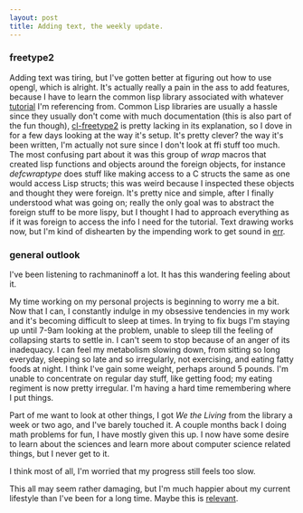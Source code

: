 ```yaml
---
layout: post
title: Adding text, the weekly update.
---
```


### freetype2

Adding text was tiring, but I've gotten better at figuring out how to use
opengl, which is alright. It's actually really a pain in the ass to add
features, because I have to learn the common lisp library associated with
whatever
[tutorial](https://en.wikibooks.org/wiki/OpenGL_Programming/Modern_OpenGL_Tutorial_Text_Rendering_01)
I'm referencing from. Common Lisp libraries are usually a hassle since they
usually don't come with much documentation (this is also part of the fun
though), [cl-freetype2](https://github.com/rpav/cl-freetype2) is pretty lacking
in its explanation, so I dove in for a few days looking at the way it's setup.
It's pretty clever? the way it's been written, I'm actually not sure since I
don't look at ffi stuff too much. The most confusing part about it was this
group of _wrap_ macros that created lisp functions and objects around the
foreign objects, for instance _defcwraptype_ does stuff like making access to a
C structs the same as one would access Lisp structs\; this was weird because I
inspected these objects and thought they were foreign. It's pretty nice and
simple, after I finally understood what was going on\; really the only goal was
to abstract the foreign stuff to be more lispy, but I thought I had to approach
everything as if it was foreign to access the info I need for the tutorial. Text
drawing works now, but I'm kind of dishearten by the impending work to get sound
in [err](https://github.com/hahahahaman/err).

### general outlook

I've been listening to rachmaninoff a lot. It has this wandering feeling about
it.

My time working on my personal projects is beginning to worry me a bit. Now that
I can, I constantly indulge in my obsessive tendencies in my work and it's
becoming difficult to sleep at times. In trying to fix bugs I'm staying up until
7-9am looking at the problem, unable to sleep till the feeling of collapsing
starts to settle in. I can't seem to stop because of an anger of its inadequacy.
I can feel my metabolism slowing down, from sitting so long everyday, sleeping
so late and so irregularly, not exercising, and eating fatty foods at night. I
think I've gain some weight, perhaps around 5 pounds. I'm unable to concentrate
on regular day stuff, like getting food\; my eating regiment is now pretty
irregular. I'm having a hard time remembering where I put things.

Part of me want to look at other things, I got _We the Living_ from the library
a week or two ago, and I've barely touched it. A couple months back I doing math
problems for fun, I have mostly given this up. I now have some desire to learn
about the sciences and learn more about computer science related things, but I
never get to it.

I think most of all, I'm worried that my progress still feels too slow.

This all may seem rather damaging, but I'm much happier about my current
lifestyle than I've been for a long time. Maybe this is
[relevant](http://www.filmsforaction.org/news/your_lifestyle_has_already_been_designed/).
